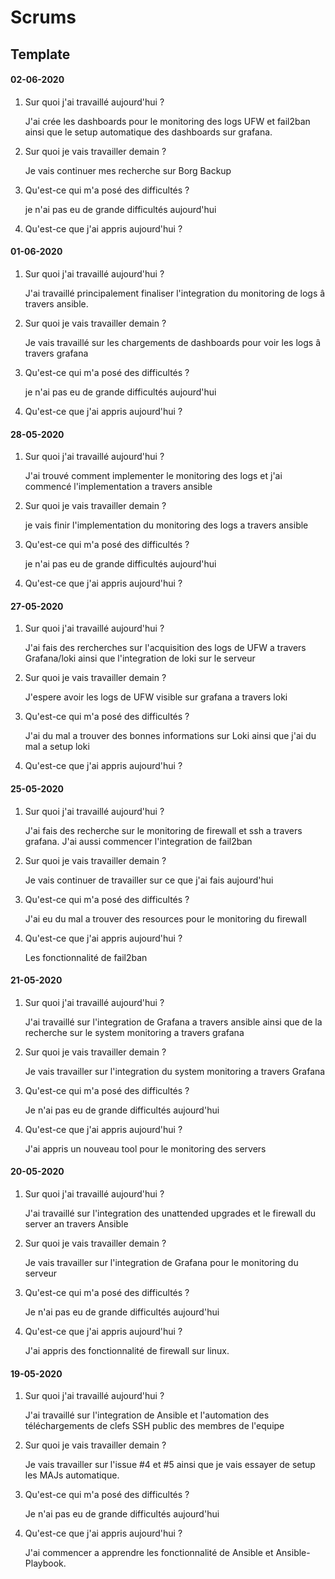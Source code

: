 # Scrums

## Template

#### 02-06-2020
1. Sur quoi j'ai travaillé aujourd'hui ?

    J'ai crée les dashboards pour le monitoring des logs UFW et fail2ban ainsi que le setup automatique des dashboards sur
    grafana.

2. Sur quoi je vais travailler demain ?

    Je vais continuer mes recherche sur Borg Backup

3. Qu'est-ce qui m'a posé des difficultés ?

    je n'ai pas eu de grande difficultés aujourd'hui

4. Qu'est-ce que j'ai appris aujourd'hui ?

#### 01-06-2020
1. Sur quoi j'ai travaillé aujourd'hui ?

    J'ai travaillé principalement finaliser l'integration du monitoring de logs â travers ansible.

2. Sur quoi je vais travailler demain ?

    Je vais travaillé sur les chargements de dashboards pour voir les logs â travers grafana

3. Qu'est-ce qui m'a posé des difficultés ?

    je n'ai pas eu de grande difficultés aujourd'hui

4. Qu'est-ce que j'ai appris aujourd'hui ?

#### 28-05-2020
1. Sur quoi j'ai travaillé aujourd'hui ?

    J'ai trouvé comment implementer le monitoring des logs et j'ai commencé l'implementation a travers ansible

2. Sur quoi je vais travailler demain ?

    je vais finir l'implementation du monitoring des logs a travers ansible

3. Qu'est-ce qui m'a posé des difficultés ?

    je n'ai pas eu de grande difficultés aujourd'hui

4. Qu'est-ce que j'ai appris aujourd'hui ?

#### 27-05-2020
1. Sur quoi j'ai travaillé aujourd'hui ?

    J'ai fais des rercherches sur l'acquisition des logs de UFW a travers Grafana/loki ainsi que l'integration de loki sur
    le serveur

2. Sur quoi je vais travailler demain ?

    J'espere avoir les logs de UFW visible sur grafana a travers loki

3. Qu'est-ce qui m'a posé des difficultés ?

    J'ai du mal a trouver des bonnes informations sur Loki ainsi que j'ai du mal a setup loki

4. Qu'est-ce que j'ai appris aujourd'hui ?

#### 25-05-2020
1. Sur quoi j'ai travaillé aujourd'hui ?

    J'ai fais des recherche sur le monitoring de firewall et ssh a travers grafana. J'ai aussi commencer l'integration de
    fail2ban

2. Sur quoi je vais travailler demain ?

    Je vais continuer de travailler sur ce que j'ai fais aujourd'hui

3. Qu'est-ce qui m'a posé des difficultés ?

    J'ai eu du mal a trouver des resources pour le monitoring du firewall

4. Qu'est-ce que j'ai appris aujourd'hui ?

    Les fonctionnalité de fail2ban

#### 21-05-2020
1. Sur quoi j'ai travaillé aujourd'hui ?

    J'ai travaillé sur l'integration de Grafana a travers ansible ainsi que de la recherche sur le system monitoring a
    travers grafana

2. Sur quoi je vais travailler demain ?

    Je  vais travailler sur l'integration du system monitoring a travers Grafana

3. Qu'est-ce qui m'a posé des difficultés ?

    Je n'ai pas eu de grande difficultés aujourd'hui

4. Qu'est-ce que j'ai appris aujourd'hui ?

    J'ai appris un nouveau tool pour le monitoring des servers

#### 20-05-2020
1. Sur quoi j'ai travaillé aujourd'hui ?

    J'ai travaillé sur l'integration des unattended upgrades et le firewall du server an travers Ansible

2. Sur quoi je vais travailler demain ?

    Je  vais travailler sur l'integration de Grafana pour le monitoring du serveur

3. Qu'est-ce qui m'a posé des difficultés ?

    Je n'ai pas eu de grande difficultés aujourd'hui

4. Qu'est-ce que j'ai appris aujourd'hui ?

    J'ai appris des fonctionnalité de firewall sur linux.


#### 19-05-2020
1. Sur quoi j'ai travaillé aujourd'hui ?

    J'ai travaillé sur l'integration de Ansible et l'automation des téléchargements de clefs SSH public des membres de
    l'equipe

2. Sur quoi je vais travailler demain ?

    Je vais travailler sur l'issue #4 et #5 ainsi que je vais essayer de setup les MAJs automatique.

3. Qu'est-ce qui m'a posé des difficultés ?

    Je n'ai pas eu de grande difficultés aujourd'hui

4. Qu'est-ce que j'ai appris aujourd'hui ?

    J'ai commencer a apprendre les fonctionnalité de Ansible et Ansible-Playbook.

